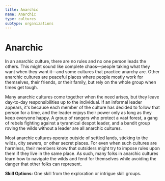 ```yaml
---
title: Anarchic
name: Anarchic
type: cultures
subtype: organizations
---
```


# Anarchic

In an anarchic culture, there are no rules and no one person leads the others. This might sound like complete chaos—people taking what they want when they want it—and some cultures that practice anarchy are. Other anarchic cultures are peaceful places where people mostly work for themselves, their friends, or their family, but rely on the whole group when times get tough.

Many anarchic cultures come together when the need arises, but they leave day-to-day responsibilities up to the individual. If an informal leader appears, it's because each member of the culture has decided to follow that person for a time, and the leader enjoys their power only as long as they keep everyone happy. A group of rangers who protect a vast forest, a gang of rebels fighting against a tyrannical despot leader, and a bandit group roving the wilds without a leader are all anarchic cultures.

Most anarchic cultures operate outside of settled lands, sticking to the wilds, city sewers, or other secret places. For even when such cultures are harmless, their members know that outsiders might try to impose rules upon them if they live in the same place. As such, many folks in anarchic cultures learn how to navigate the wilds and fend for themselves while avoiding the danger that other folks can represent.

**Skill Options:** One skill from the exploration or intrigue skill groups.
